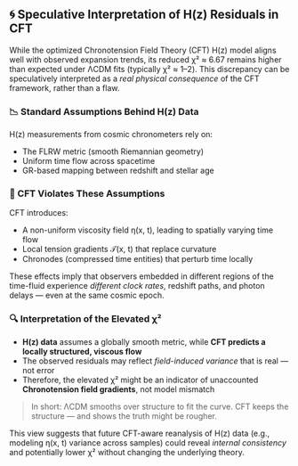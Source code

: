 
## 🌀 Speculative Interpretation of H(z) Residuals in CFT

While the optimized Chronotension Field Theory (CFT) H(z) model aligns well with observed expansion trends, its reduced χ² ≈ 6.67 remains higher than expected under ΛCDM fits (typically χ² ≈ 1–2). This discrepancy can be speculatively interpreted as a *real physical consequence* of the CFT framework, rather than a flaw.

### 📉 Standard Assumptions Behind H(z) Data
H(z) measurements from cosmic chronometers rely on:
- The FLRW metric (smooth Riemannian geometry)
- Uniform time flow across spacetime
- GR-based mapping between redshift and stellar age

### 🧠 CFT Violates These Assumptions
CFT introduces:
- A non-uniform viscosity field η(x, t), leading to spatially varying time flow
- Local tension gradients 𝒯(x, t) that replace curvature
- Chronodes (compressed time entities) that perturb time locally

These effects imply that observers embedded in different regions of the time-fluid experience *different clock rates*, redshift paths, and photon delays — even at the same cosmic epoch.

### 🔍 Interpretation of the Elevated χ²
- **H(z) data** assumes a globally smooth metric, while **CFT predicts a locally structured, viscous flow**
- The observed residuals may reflect *field-induced variance* that is real — not error
- Therefore, the elevated χ² might be an indicator of unaccounted **Chronotension field gradients**, not model mismatch

> In short: ΛCDM smooths over structure to fit the curve. CFT keeps the structure — and shows the truth might be rougher.

This view suggests that future CFT-aware reanalysis of H(z) data (e.g., modeling η(x, t) variance across samples) could reveal *internal consistency* and potentially lower χ² without changing the underlying theory.
